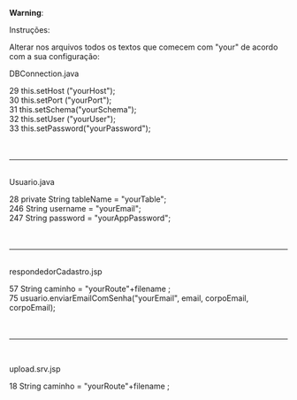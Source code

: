 **Warning**:

Instruções:

Alterar nos arquivos todos os textos que comecem com "your" de acordo com a sua configuração:


DBConnection.java

29 this.setHost	("yourHost");<br/>
30 this.setPort	("yourPort");<br/>
31 this.setSchema("yourSchema");<br/>
32 this.setUser	("yourUser");<br/>
33 this.setPassword("yourPassword");<br/>
<br/><br/>
_______________________________________________________________________________________________
<br/>
Usuario.java<br/>

28      private String tableName	= "yourTable";<br/> 
246 		String username = "yourEmail";<br/>
247 	 	String password = "yourAppPassword";<br/>
<br/><br/>

________________________________________________________________________________________________
<br/>
respondedorCadastro.jsp<br/>

57 String caminho = "yourRoute"+filename ;<br/>
75 usuario.enviarEmailComSenha("yourEmail", email, corpoEmail, corpoEmail);<br/>
<br/><br/>

________________________________________________________________________________________________
<br/>

upload.srv.jsp<br/>

18 String caminho = "yourRoute"+filename ;
<br/>
